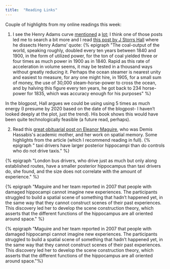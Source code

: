 ```yaml
---
title:  "Reading Links"
---
```


Couple of highlights from my online readings this week:
1. I see the Henry Adams curve [mentioned](https://worksinprogress.co/issue/interview-jstorrshall/) a [lot](https://worksinprogress.co/issue/making-energy-too-cheap-to-meter/); I think one of those posts led me to search a bit more and I read [this post by J Storrs Hall](https://wimflyc.blogspot.com/2021/01/the-henry-adams-curve-closer-look.html) where he dissects Henry Adams’ quote:
{% epigraph "The coal-output of the world, speaking roughly, doubled every ten years between 1840 and 1900, in the form of utilized power, for the ton of coal yielded three or four times as much power in 1900 as in 1840. Rapid as this rate of acceleration in volume seems, it may be tested in a thousand ways without greatly reducing it. Perhaps the ocean steamer is nearest unity and easiest to measure, for any one might hire, in 1905, for a small sum of money, the use of 30,000 steam-horse-power to cross the ocean, and by halving this figure every ten years, he got back to 234 horse-power for 1835, which was accuracy enough for his purposes" %}

In the blogpost, Hall argues we could be using using 5 times as much energy (I presume by 2020 based on the date of the blogpost- I haven’t looked deeply at the plot, just the trend). His book shows this would have been quite technologically feasible (a future read, perhaps).

2. Read this [great obituarial post on Eleanor Maguire](https://www.thetransmitter.org/memory/remembering-eleanor-maguire-trailblazer-of-human-memory/), who was Demis Hassabis's academic mother, and her work on spatial memory. Some highlights from the article (which I recommend reading in full).
{% epigraph " taxi drivers have larger posterior hippocampi than do controls who do not drive taxis." %}

{% epigraph "London bus drivers, who drive just as much but only along established routes, have a smaller posterior hippocampus than taxi drivers do, she found, and the size does not correlate with the amount of experience." %}

{% epigraph "Maguire and her team reported in 2007 that people with damaged hippocampi cannot imagine new experiences. The participants struggled to build a spatial scene of something that hadn’t happened yet, in the same way that they cannot construct scenes of their past experiences. This discovery led her to develop the scene construction theory, which asserts that the different functions of the hippocampus are all oriented around space." %}

{% epigraph "Maguire and her team reported in 2007 that people with damaged hippocampi cannot imagine new experiences. The participants struggled to build a spatial scene of something that hadn’t happened yet, in the same way that they cannot construct scenes of their past experiences. This discovery led her to develop the scene construction theory, which asserts that the different functions of the hippocampus are all oriented around space."%}

